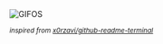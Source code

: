 <div align="justify">
<picture>
    <source media="(prefers-color-scheme: dark)" srcset="https://i.ibb.co/xMS6HFX/output-gif.gif">
    <source media="(prefers-color-scheme: light)" srcset="https://i.ibb.co/xMS6HFX/output-gif.gif">
    <img alt="GIFOS" src="https://i.ibb.co/xMS6HFX/output-gif.gif">
</picture>

<sub><i>inspired from [x0rzavi/github-readme-terminal](https://github.com/x0rzavi/github-readme-terminal)</i></sub>

</div>

<!-- Image deletion URL: https://ibb.co/khgX1m5/5b62436d1c8fc8c1ae6a7bcd49800752 -->